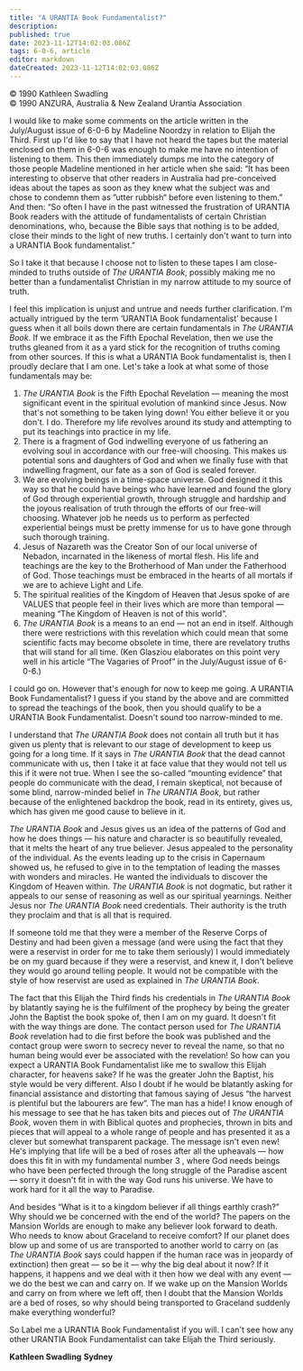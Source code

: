 ```yaml
---
title: "A URANTIA Book Fundamentalist?"
description: 
published: true
date: 2023-11-12T14:02:03.086Z
tags: 6-0-6, article
editor: markdown
dateCreated: 2023-11-12T14:02:03.086Z
---
```


<p class="v-card v-sheet theme--light gray lighten-3 px-2 py-1">© 1990 Kathleen Swadling<br>© 1990 ANZURA, Australia & New Zealand Urantia Association</p>

I would like to make some comments on the article written in the July/August issue of 6-0-6 by Madeline Noordzy in relation to Elijah the Third. First up I'd like to say that I have not heard the tapes but the material enclosed on them in 6-0-6 was enough to make me have no intention of listening to them. This then immediately dumps me into the category of those people Madeline mentioned in her article when she said: “It has been interesting to observe that other readers in Australia had pre-conceived ideas about the tapes as soon as they knew what the subject was and chose to condemn them as ”utter rubbish“ before even listening to them.” And then: “So often I have in the past witnessed the frustration of URANTIA Book readers with the attitude of fundamentalists of certain Christian denominations, who, because the Bible says that nothing is to be added, close their minds to the light of new truths. I certainly don't want to turn into a URANTIA Book fundamentalist.”

So I take it that because I choose not to listen to these tapes I am close-minded to truths outside of _The URANTIA Book_, possibly making me no better than a fundamentalist Christian in my narrow attitude to my source of truth.

I feel this implication is unjust and untrue and needs further clarification. I'm actually intrigued by the term ‘URANTIA Book fundamentalist’ because I guess when it all boils down there are certain fundamentals in _The URANTIA Book_. If we embrace it as the Fifth Epochal Revelation, then we use the truths gleaned from it as a yard stick for the recognition of truths coming from other sources. If this is what a URANTIA Book fundamentalist is, then I proudly declare that I am one. Let's take a look at what some of those fundamentals may be:

1. _The URANTIA Book_ is the Fifth Epochal Revelation — meaning the most significant event in the spiritual evolution of mankind since Jesus. Now that's not something to be taken lying down! You either believe it or you don't. I do. Therefore my life revolves around its study and attempting to put its teachings into practice in my life.
2. There is a fragment of God indwelling everyone of us fathering an evolving soul in accordance with our free-will choosing. This makes us potential sons and daughters of God and when we finally fuse with that indwelling fragment, our fate as a son of God is sealed forever.
3. We are evolving beings in a time-space universe. God designed it this way so that he could have beings who have learned and found the glory of God through experiential growth, through struggle and hardship and the joyous realisation of truth through the efforts of our free-will choosing. Whatever job he needs us to perform as perfected experiential beings must be pretty immense for us to have gone through such thorough training.
4. Jesus of Nazareth was the Creator Son of our local universe of Nebadon, incarnated in the likeness of mortal flesh. His life and teachings are the key to the Brotherhood of Man under the Fatherhood of God. Those teachings must be embraced in the hearts of all mortals if we are to achieve Light and Life.
5. The spiritual realities of the Kingdom of Heaven that Jesus spoke of are VALUES that people feel in their lives which are more than temporal — meaning “The Kingdom of Heaven is not of this world”.
6. _The URANTIA Book_ is a means to an end — not an end in itself. Although there were restrictions with this revelation which could mean that some scientific facts may become obsolete in time, there are revelatory truths that will stand for all time. (Ken Glasziou elaborates on this point very well in his article “The Vagaries of Proof” in the July/August issue of 6-0-6.)

I could go on. However that's enough for now to keep me going. A URANTIA Book Fundamentalist? I guess if you stand by the above and are committed to spread the teachings of the book, then you should qualify to be a URANTIA Book Fundamentalist. Doesn't sound too narrow-minded to me.

I understand that _The URANTIA Book_ does not contain all truth but it has given us plenty that is relevant to our stage of development to keep us going for a long time. If it says in _The URANTIA Book_ that the dead cannot communicate with us, then I take it at face value that they would not tell us this if it were not true. When I see the so-called “mounting evidence” that people do communicate with the dead, I remain skeptical, not because of some blind, narrow-minded belief in _The URANTIA Book_, but rather because of the enlightened backdrop the book, read in its entirety, gives us, which has given me good cause to believe in it.

_The URANTIA Book_ and Jesus gives us an idea of the patterns of God and how he does things — his nature and character is so beautifully revealed, that it melts the heart of any true believer. Jesus appealed to the personality of the individual. As the events leading up to the crisis in Capernaum showed us, he refused to give in to the temptation of leading the masses with wonders and miracles. He wanted the individuals to discover the Kingdom of Heaven within. _The URANTIA Book_ is not dogmatic, but rather it appeals to our sense of reasoning as well as our spiritual yearnings. Neither Jesus nor _The URANTIA Book_ need credentials. Their authority is the truth they proclaim and that is all that is required.

If someone told me that they were a member of the Reserve Corps of Destiny and had been given a message (and were using the fact that they were a reservist in order for me to take them seriously) I would immediately be on my guard because if they were a reservist, and knew it, I don't believe they would go around telling people. It would not be compatible with the style of how reservist are used as explained in _The URANTIA Book_.

The fact that this Elijah the Third finds his credentials in _The URANTIA Book_ by blatantly saying he is the fulfilment of the prophecy by being the greater John the Baptist the book spoke of, then I am on my guard. It doesn't fit with the way things are done. The contact person used for _The URANTIA Book_ revelation had to die first before the book was published and the contact group were sworn to secrecy never to reveal the name, so that no human being would ever be associated with the revelation! So how can you expect a URANTIA Book Fundamentalist like me to swallow this Elijah character, for heavens sake? If he was the greater John the Baptist, his style would be very different. Also I doubt if he would be blatantly asking for financial assistance and distorting that famous saying of Jesus “the harvest is plentiful but the labourers are few”. The man has a hide! I know enough of his message to see that he has taken bits and pieces out of _The URANTIA Book_, woven them in with Biblical quotes and prophecies, thrown in bits and pieces that will appeal to a whole range of people and has presented it as a clever but somewhat transparent package. The message isn't even new! He's implying that life will be a bed of roses after all the upheavals — how does this fit in with my fundamental number 3 , where God needs beings who have been perfected through the long struggle of the Paradise ascent — sorry it doesn't fit in with the way God runs his universe. We have to work hard for it all the way to Paradise.

And besides “What is it to a kingdom believer if all things earthly crash?” Why should we be concerned with the end of the world? The papers on the Mansion Worlds are enough to make any believer look forward to death. Who needs to know about Graceland to receive comfort? If our planet does blow up and some of us are transported to another world to carry on (as _The URANTIA Book_ says could happen if the human race was in jeopardy of extinction) then great — so be it — why the big deal about it now? If it happens, it happens and we deal with it then how we deal with any event — we do the best we can and carry on. If we wake up on the Mansion Worlds and carry on from where we left off, then I doubt that the Mansion Worlds are a bed of roses, so why should being transported to Graceland suddenly make everything wonderful?

So Label me a URANTIA Book Fundamentalist if you will. I can't see how any other URANTIA Book Fundamentalist can take Elijah the Third seriously.

**Kathleen Swadling**
**Sydney**
